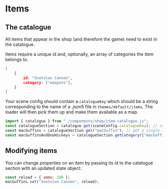 # Items

## The catalogue

All items that appear in the shop (and therefore the game) need to exist in the catalogue. 

Items require a unique id and, optionally, an array of categories the item belongs to.

```json
[
    { 
        id: "Snotulon Cannon",
        category: ["weapons"],
    }
]
``` 

Your scene config should contain a `catalogueKey` which should be a string corresponding to the name of a .json5 file in `themes/default/items`. The loader will then pick them up and make them available as a map. 
 

```javascript
import { catalogue } from "./components/shop/item-catalogue.js";
const catalogueSection = catalogue.get(sceneConfig.catalogueKey); // corresponding to a .json5 in items/
const macGuffins = catalogueSection.get("macGuffin"); // get a single item
const macGuffinsAndDooHickeys = catalogueSection.getCategory(["macGuffins", "dooHickeys"]); // filter by array of categories
```

## Modifying items

You can change properties on an item by passing its id to the catalogue section with an updated state object:

```javascript
const reload = { ammo: 100 };
macGuffins.set("Snotulon Cannon", reload); 
```




